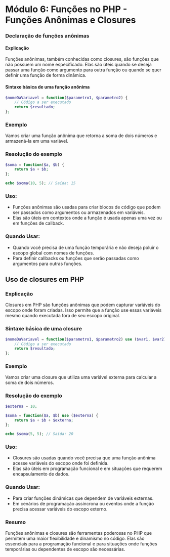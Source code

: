 
# Módulo 6: Funções no PHP - Funções Anônimas e Closures

### Declaração de funções anônimas

#### Explicação
Funções anônimas, também conhecidas como closures, são funções que não possuem um nome especificado. Elas são úteis quando se deseja passar uma função como argumento para outra função ou quando se quer definir uma função de forma dinâmica.

#### Sintaxe básica de uma função anônima
```php
$nomeDaVariavel = function($parametro1, $parametro2) {
    // Código a ser executado
    return $resultado;
};
```

### Exemplo
Vamos criar uma função anônima que retorna a soma de dois números e armazená-la em uma variável.

### Resolução do exemplo
```php
$soma = function($a, $b) {
    return $a + $b;
};

echo $soma(10, 5); // Saída: 15
```

### Uso:
- Funções anônimas são usadas para criar blocos de código que podem ser passados como argumentos ou armazenados em variáveis.
- Elas são úteis em contextos onde a função é usada apenas uma vez ou em funções de callback.

### Quando Usar:
- Quando você precisa de uma função temporária e não deseja poluir o escopo global com nomes de funções.
- Para definir callbacks ou funções que serão passadas como argumentos para outras funções.

## Uso de closures em PHP

### Explicação
Closures em PHP são funções anônimas que podem capturar variáveis do escopo onde foram criadas. Isso permite que a função use essas variáveis mesmo quando executada fora de seu escopo original.

### Sintaxe básica de uma closure
```php
$nomeDaVariavel = function($parametro1, $parametro2) use ($var1, $var2) {
    // Código a ser executado
    return $resultado;
};
```

### Exemplo
Vamos criar uma closure que utiliza uma variável externa para calcular a soma de dois números.

### Resolução do exemplo
```php
$externa = 10;

$soma = function($a, $b) use ($externa) {
    return $a + $b + $externa;
};

echo $soma(5, 5); // Saída: 20
```

### Uso:
- Closures são usadas quando você precisa que uma função anônima acesse variáveis do escopo onde foi definida.
- Elas são úteis em programação funcional e em situações que requerem encapsulamento de dados.

### Quando Usar:
- Para criar funções dinâmicas que dependem de variáveis externas.
- Em cenários de programação assíncrona ou eventos onde a função precisa acessar variáveis do escopo externo.

### Resumo
Funções anônimas e closures são ferramentas poderosas no PHP que permitem uma maior flexibilidade e dinamismo no código. Elas são essenciais para a programação funcional e para situações onde funções temporárias ou dependentes de escopo são necessárias.
